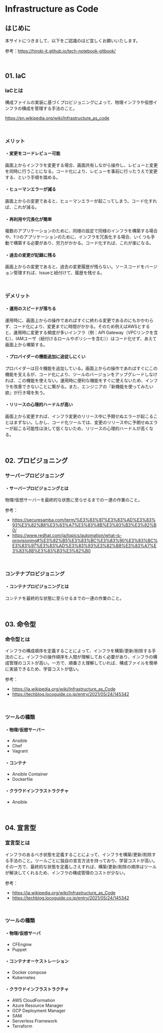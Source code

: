 # Infrastructure as Code

## はじめに

本サイトにつきまして、以下をご認識のほど宜しくお願いいたします。

参考：https://hiroki-it.github.io/tech-notebook-gitbook/

<br>

## 01. IaC

### IaCとは

構成ファイルの実装に基づくプロビジョニングによって、物理インフラや仮想インフラの構成を管理する手法のこと。

https://en.wikipedia.org/wiki/Infrastructure_as_code

<br>

### メリット

#### ・変更をコードレビュー可能

画面上からインフラを変更する場合、画面共有しながら操作し、レビューと変更を同時に行うことになる。コード化により、レビューを事前に行ったうえで変更する、という手順を踏める。

#### ・ヒューマンエラーが減る

画面上からの変更であると、ヒューマンエラーが起こってしまう。コード化すれば、これが減る。

#### ・再利用や冗長化が簡単

複数のアプリケーションのために、同様の設定で同様のインフラを構築する場合や、1つのアプリケーションのために、インフラを冗長化する場合、いくつも手動で構築する必要があり、労力がかかる。コード化すれば、これが楽になる。

#### ・過去の変更が記録に残る

画面上からの変更であると、過去の変更履歴が残らない。ソースコードをバージョン管理すれば、Issueと紐付けて、履歴を残せる。

<br>

### デメリット

#### ・運用のスピードが落ちる

運用時に、画面上からの操作であればすぐに終わる変更であるのにもかかわらず、コード化により、変更までに時間がかかる。そのため例えばAWSとすると、運用時に変更する頻度が多いインフラ（例：API Gateway（VPCリンクを含む）、IAMユーザ（紐付けるロールやポリシーを含む））はコード化せず、あえて画面上から構築する。

#### ・プロバイダーの機能追加に追従しにくい

プロバイダーは日々機能を追加している。画面上からの操作であればすぐにこの機能を支えるが、コード化により、ツールのバージョンをアップグレードしなければ、この機能を使えない。運用時に便利な機能をすぐに使えないため、インフラを改善できないことに繋がる。また、エンジニアの『新機能を使ってみたい欲』が行き場を失う。

#### ・リリースの心理的ハードルが高い

画面上から変更すれば、インフラ変更のリリース中に予期せぬエラーが起こることはまずない。しかし、コード化ツールでは、変更のリリース中に予期せぬエラーが起こる可能性は決して低くないため、リリースの心理的ハードルが高くなる。

<br>

## 02. プロビジョニング

### サーバープロビジョニング

#### ・サーバープロビジョニングとは

物理/仮想サーバーを最終的な状態に至らせるまでの一連の作業のこと。

参考：

- https://securesamba.com/term/%E3%83%97%E3%83%AD%E3%83%93%E3%82%B8%E3%83%A7%E3%83%8B%E3%83%B3%E3%82%B0/
- https://www.redhat.com/ja/topics/automation/what-is-provisioning#%E3%82%B5%E3%83%BC%E3%83%90%E3%83%BC%E3%83%97%E3%83%AD%E3%83%93%E3%82%B8%E3%83%A7%E3%83%8B%E3%83%B3%E3%82%B0

<br>

### コンテナプロビジョニング

#### ・コンテナプロビジョニングとは

コンテナを最終的な状態に至らせるまでの一連の作業のこと。

<br>

## 03. 命令型

### 命令型とは

インフラの構成順序を定義することによって、インフラを構築/更新/削除する手法のこと。インフラの操作順序を人間が理解しておく必要があり、インフラの構成管理のコストが高い。一方で、順番さえ理解していれば、構成ファイルを簡単に実装できるため、学習コストが低い。

参考：

- https://ja.wikipedia.org/wiki/Infrastructure_as_Code
- https://techblog.locoguide.co.jp/entry/2021/05/24/145342

<br>

### ツールの種類

#### ・物理/仮想サーバー

- Ansible
- Chef
- Vagrant

#### ・コンテナ

- Ansible Container
- Dockerfile

#### ・クラウドインフラストラクチャ

- Ansible

<br>

## 04. 宣言型

### 宣言型とは

インフラのあるべき状態を定義することによって、インフラを構築/更新/削除する手法のこと。ツールごとに独自の宣言方法を持っており、学習コストが高い。その一方で、最終的な状態を定義しさえすれば、構築/更新/削除の順序はツールが解決してくれるため、インフラの構成管理のコストが少ない。

参考：

- https://ja.wikipedia.org/wiki/Infrastructure_as_Code
- https://techblog.locoguide.co.jp/entry/2021/05/24/145342

<br>

### ツールの種類

#### ・物理/仮想サーバ

- CFEngine
- Puppet

#### ・コンテナオーケストレーション

- Docker compose
- Kubernetes

#### ・クラウドインフラストラクチャ

- AWS CloudFormation
- Azure Resource Manager
- GCP Deployment Manager
- SAM
- Serverless Framework
- Terraform
